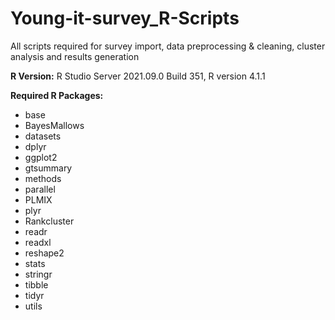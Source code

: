 # Young-it-survey_R-Scripts
All scripts required for survey import, data preprocessing & cleaning, cluster analysis and results generation

**R Version:** R Studio Server 2021.09.0 Build 351, R version 4.1.1

**Required R Packages:**
- base
- BayesMallows
- datasets
- dplyr
- ggplot2
- gtsummary
- methods
- parallel
- PLMIX
- plyr
- Rankcluster
- readr
- readxl
- reshape2
- stats
- stringr
- tibble 
- tidyr
- utils
